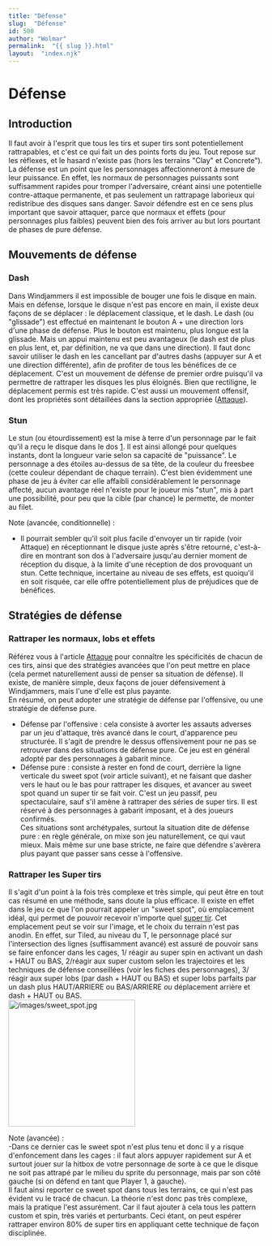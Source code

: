 ```yaml
---
title: "Défense"
slug:  "Défense"
id: 500
author: "Wolmar"
permalink:  "{{ slug }}.html"
layout:  "index.njk"
---
```


# Défense

## Introduction

Il faut avoir à l'esprit que tous les tirs et super tirs sont
potentiellement rattrapables, et c'est ce qui fait un des points forts
du jeu. Tout repose sur les réflexes, et le hasard n'existe pas (hors
les terrains "Clay" et Concrete").  
La défense est un point que les personnages affectionneront à mesure de
leur puissance. En effet, les normaux de personnages puissants sont
suffisamment rapides pour tromper l'adversaire, créant ainsi une
potentielle contre-attaque permanente, et pas seulement un rattrapage
laborieux qui redistribue des disques sans danger. Savoir défendre est
en ce sens plus important que savoir attaquer, parce que normaux et
effets (pour personnages plus faibles) peuvent bien des fois arriver au
but lors pourtant de phases de pure défense.

## Mouvements de défense

### Dash

Dans Windjammers il est impossible de bouger une fois le disque en main.
Mais en défense, lorsque le disque n'est pas encore en main, il existe
deux façons de se déplacer : le déplacement classique, et le dash. Le
dash (ou "glissade") est effectué en maintenant le bouton A + une
direction lors d'une phase de défense. Plus le bouton est maintenu, plus
longue est la glissade. Mais un appui maintenu est peu avantageux (le
dash est de plus en plus lent, et, par définition, ne va que dans une
direction). Il faut donc savoir utiliser le dash en les cancellant par
d'autres dashs (appuyer sur A et une direction différente), afin de
profiter de tous les bénéfices de ce déplacement. C'est un mouvement de
défense de premier ordre puisqu'il va permettre de rattraper les disques
les plus éloignés. Bien que rectiligne, le déplacement permis est très
rapide. C'est aussi un mouvement offensif, dont les propriétés sont
détaillées dans la section appropriée ([Attaque](Attaque "wikilink")).

### Stun

Le stun (ou étourdissement) est la mise à terre d'un personnage par le
fait qu'il a reçu le disque dans le dos
[1](http://www.youtube.com/watch?v=xB7SDfmuIb8#t=21s). Il est ainsi
allongé pour quelques instants, dont la longueur varie selon sa capacité
de "puissance". Le personnage a des étoiles au-dessus de sa tête, de la
couleur du freesbee (cette couleur dépendant de chaque terrain). C'est
bien évidemment une phase de jeu à éviter car elle affaibli
considérablement le personnage affecté, aucun avantage réel n'existe
pour le joueur mis "stun", mis à part une possibilité, pour peu que la
cible (par chance) le permette, de monter au filet.

Note (avancée, conditionnelle) :  
- Il pourrait sembler qu'il soit plus facile d'envoyer un tir rapide
(voir Attaque) en réceptionnant le disque juste après s'être retourné,
c'est-à-dire en montrant son dos à l'adversaire jusqu'au dernier moment
de réception du disque, à la limite d'une réception de dos provoquant un
stun. Cette technique, incertaine au niveau de ses effets, est quoiqu'il
en soit risquée, car elle offre potentiellement plus de préjudices que
de bénéfices.

## Stratégies de défense

### Rattraper les normaux, lobs et effets

Référez vous à l'article [Attaque](Attaque "wikilink") pour connaître
les spécificités de chacun de ces tirs, ainsi que des stratégies
avancées que l'on peut mettre en place (cela permet naturellement aussi
de penser sa situation de défense). Il existe, de manière simple, deux
façons de jouer défensivement à Windjammers, mais l'une d'elle est plus
payante.  
En résumé, on peut adopter une stratégie de défense par l'offensive, ou
une stratégie de défense pure.  
- Défense par l'offensive : cela consiste à avorter les assauts adverses
par un jeu d'attaque, très avancé dans le court, d'apparence peu
structurée. Il s'agit de prendre le dessus offensivement pour ne pas se
retrouver dans des situations de défense pure. Ce jeu est en général
adopté par des personnages à gabarit mince.  
- Défense pure : consiste à rester en fond de court, derrière la ligne
verticale du sweet spot (voir article suivant), et ne faisant que dasher
vers le haut ou le bas pour rattraper les disques, et avancer au sweet
spot quand un super tir se fait voir. C'est un jeu passif, peu
spectaculaire, sauf s'il amène à rattraper des séries de super tirs. Il
est réservé à des personnages à gabarit imposant, et à des joueurs
confirmés.  
Ces situations sont archétypales, surtout la situation dite de défense
pure : en règle générale, on mixe son jeu naturellement, ce qui vaut
mieux. Mais même sur une base stricte, ne faire que défendre s'avèrera
plus payant que passer sans cesse à l'offensive.

### Rattraper les Super tirs

Il s'agit d'un point à la fois très complexe et très simple, qui peut
être en tout cas résumé en une méthode, sans doute la plus efficace. Il
existe en effet dans le jeu ce que l'on pourrait appeler un "sweet
spot", où emplacement idéal, qui permet de pouvoir recevoir n'importe
quel [super tir](super_tir "wikilink"). Cet emplacement peut se voir sur
l'image, et le choix du terrain n'est pas anodin. En effet, sur Tiled,
au niveau du T, le personnage placé sur l'intersection des lignes
(suffisamment avancé) est assuré de pouvoir sans se faire enfoncer dans
les cages, 1/ réagir au super spin en activant un dash + HAUT ou BAS,
2/réagir aux super custom selon les trajectoires et les techniques de
défense conseillées (voir les fiches des personnages), 3/ réagir aux
super lobs (par dash + HAUT ou BAS) et super lobs parfaits par un dash
plus HAUT/ARRIERE ou BAS/ARRIERE *ou* déplacement arrière et dash + HAUT
ou BAS.  
<img src="/images/sweet_spot.jpg" title="/images/sweet_spot.jpg"
width="250" alt="/images/sweet_spot.jpg" />

Note (avancée) :  
-Dans ce dernier cas le sweet spot n'est plus tenu et donc il y a risque
d'enfoncement dans les cages : il faut alors appuyer rapidement sur A et
surtout jouer sur la hitbox de votre personnage de sorte à ce que le
disque ne soit pas attrapé par le milieu du sprite du personnage, mais
par son côté gauche (si on défend en tant que Player 1, à gauche).  
Il faut ainsi reporter ce sweet spot dans tous les terrains, ce qui
n'est pas évident vu le tracé de chacun. La théorie n'est donc pas très
complexe, mais la pratique l'est assurément. Car il faut ajouter à cela
tous les pattern custom et spin, très variés et perturbants. Ceci étant,
on peut espérer rattraper environ 80% de super tirs en appliquant cette
technique de façon disciplinée.
